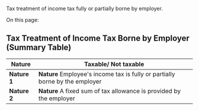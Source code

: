 Tax treatment of income tax fully or partially borne by employer.

On this page:

## Tax Treatment of Income Tax Borne by Employer (Summary Table)

| Nature | Taxable/ Not taxable |
| --- | --- |
| **Nature** **1** | **Nature** Employee's income tax is fully or partially borne by the employer | **Taxable/ Not taxable** <br>The benefit is taxable. A tax-on-tax will be computed.<br>Indicate "Yes" under item f) of the Form IR8A. If tax is partially borne by employer, state the amount of income for which tax is borne by the employer.<br>Please refer to [Examples on how to compute tax-on-tax](https://www.iras.gov.sg/media/docs/default-source/uploadedfiles/pdf/examples-on-tot.pdf?sfvrsn=32cb62d9_11) (PDF, 313KB) for details. |
| **Nature** **2** | **Nature** A fixed sum of tax allowance is provided by the employer | **Taxable/ Not taxable** Taxable |